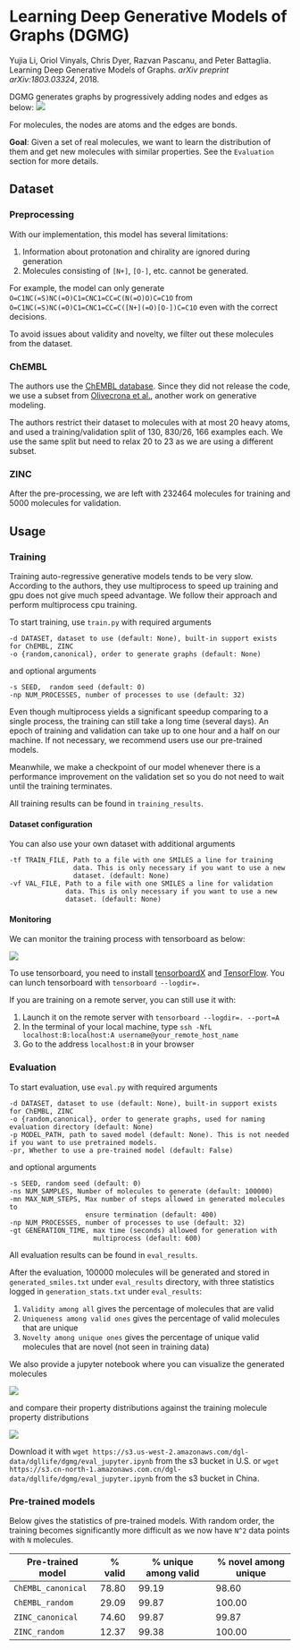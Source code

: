 # Learning Deep Generative Models of Graphs (DGMG)

Yujia Li, Oriol Vinyals, Chris Dyer, Razvan Pascanu, and Peter Battaglia. 
Learning Deep Generative Models of Graphs. *arXiv preprint arXiv:1803.03324*, 2018.

DGMG generates graphs by progressively adding nodes and edges as below:
![](https://user-images.githubusercontent.com/19576924/48605003-7f11e900-e9b6-11e8-8880-87362348e154.png)

For molecules, the nodes are atoms and the edges are bonds.

**Goal**: Given a set of real molecules, we want to learn the distribution of them and get new molecules
with similar properties. See the `Evaluation` section for more details.

## Dataset

### Preprocessing

With our implementation, this model has several limitations:
1. Information about protonation and chirality are ignored during generation
2. Molecules consisting of `[N+]`, `[O-]`, etc. cannot be generated.

For example, the model can only generate `O=C1NC(=S)NC(=O)C1=CNC1=CC=C(N(=O)O)C=C1O` from 
`O=C1NC(=S)NC(=O)C1=CNC1=CC=C([N+](=O)[O-])C=C1O` even with the correct decisions.

To avoid issues about validity and novelty, we filter out these molecules from the dataset.

### ChEMBL

The authors use the [ChEMBL database](https://www.ebi.ac.uk/chembl/). Since they 
did not release the code, we use a subset from [Olivecrona et al.](https://github.com/MarcusOlivecrona/REINVENT), 
another work on generative modeling. 

The authors restrict their dataset to molecules with at most 20 heavy atoms, and used a training/validation
split of 130, 830/26, 166 examples each. We use the same split but need to relax 20 to 23 as we are using
a different subset.

### ZINC

After the pre-processing, we are left with 232464 molecules for training and 5000 molecules for validation.

## Usage

### Training

Training auto-regressive generative models tends to be very slow. According to the authors, they use multiprocess to
speed up training and gpu does not give much speed advantage. We follow their approach and perform multiprocess cpu
training.

To start training, use `train.py` with required arguments
```
-d DATASET, dataset to use (default: None), built-in support exists for ChEMBL, ZINC
-o {random,canonical}, order to generate graphs (default: None)
```

and optional arguments
```
-s SEED,  random seed (default: 0)
-np NUM_PROCESSES, number of processes to use (default: 32)
```

Even though multiprocess yields a significant speedup comparing to a single process, the training can still take a long 
time (several days). An epoch of training and validation can take up to one hour and a half on our machine. If not 
necessary, we recommend users use our pre-trained models. 

Meanwhile, we make a checkpoint of our model whenever there is a performance improvement on the validation set so you 
do not need to wait until the training terminates.

All training results can be found in `training_results`.

#### Dataset configuration

You can also use your own dataset with additional arguments
```
-tf TRAIN_FILE, Path to a file with one SMILES a line for training
                data. This is only necessary if you want to use a new
                dataset. (default: None)
-vf VAL_FILE, Path to a file with one SMILES a line for validation
              data. This is only necessary if you want to use a new
              dataset. (default: None)
```

#### Monitoring

We can monitor the training process with tensorboard as below:

![](https://s3.us-east-2.amazonaws.com/dgl.ai/model_zoo/drug_discovery/dgmg/tensorboard.png)

To use tensorboard, you need to install [tensorboardX](https://github.com/lanpa/tensorboardX) and 
[TensorFlow](https://www.tensorflow.org/). You can lunch tensorboard with `tensorboard --logdir=.`

If you are training on a remote server, you can still use it with:
1. Launch it on the remote server with `tensorboard --logdir=. --port=A`
2. In the terminal of your local machine, type `ssh -NfL localhost:B:localhost:A username@your_remote_host_name`
3. Go to the address `localhost:B` in your browser

### Evaluation

To start evaluation, use `eval.py` with required arguments
```
-d DATASET, dataset to use (default: None), built-in support exists for ChEMBL, ZINC
-o {random,canonical}, order to generate graphs, used for naming evaluation directory (default: None)
-p MODEL_PATH, path to saved model (default: None). This is not needed if you want to use pretrained models.
-pr, Whether to use a pre-trained model (default: False)
```

and optional arguments
```
-s SEED, random seed (default: 0)
-ns NUM_SAMPLES, Number of molecules to generate (default: 100000)
-mn MAX_NUM_STEPS, Max number of steps allowed in generated molecules to
                   ensure termination (default: 400)
-np NUM_PROCESSES, number of processes to use (default: 32)
-gt GENERATION_TIME, max time (seconds) allowed for generation with
                     multiprocess (default: 600)
```

All evaluation results can be found in `eval_results`.

After the evaluation, 100000 molecules will be generated and stored in `generated_smiles.txt` under `eval_results`
directory, with three statistics logged in `generation_stats.txt` under `eval_results`:
1. `Validity among all` gives the percentage of molecules that are valid
2. `Uniqueness among valid ones` gives the percentage of valid molecules that are unique
3. `Novelty among unique ones` gives the percentage of unique valid molecules that are novel (not seen in training data)

We also provide a jupyter notebook where you can visualize the generated molecules 

![](https://s3.us-east-2.amazonaws.com/dgl.ai/model_zoo/drug_discovery/dgmg/DGMG_ZINC_canonical_vis.png)

and compare their property distributions against the training molecule property distributions

![](https://s3.us-east-2.amazonaws.com/dgl.ai/model_zoo/drug_discovery/dgmg/DGMG_ZINC_canonical_dist.png)

Download it with `wget https://s3.us-west-2.amazonaws.com/dgl-data/dgllife/dgmg/eval_jupyter.ipynb` from the s3
bucket in U.S. or `wget https://s3.cn-north-1.amazonaws.com.cn/dgl-data/dgllife/dgmg/eval_jupyter.ipynb` from the 
s3 bucket in China.

### Pre-trained models

Below gives the statistics of pre-trained models. With random order, the training becomes significantly more difficult 
as we now have `N^2` data points with `N` molecules.

| Pre-trained model  | % valid | % unique among valid | % novel among unique |
| ------------------ | ------- | -------------------- | -------------------- |
| `ChEMBL_canonical` | 78.80   | 99.19                | 98.60                |            
| `ChEMBL_random`    | 29.09   | 99.87                | 100.00               |
| `ZINC_canonical`   | 74.60   | 99.87                | 99.87                |
| `ZINC_random`      | 12.37   | 99.38                | 100.00               |
